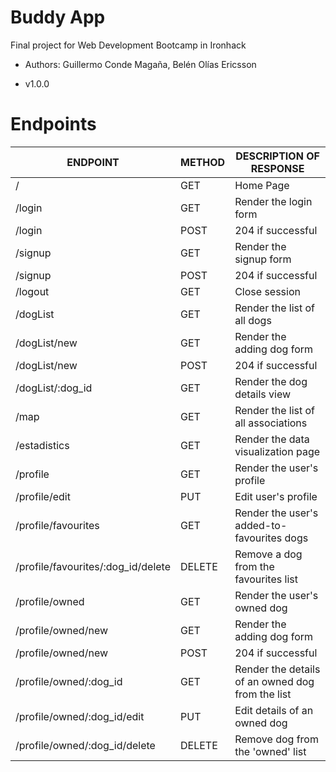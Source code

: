 # Buddy App

Final project for Web Development Bootcamp in Ironhack

- Authors: Guillermo Conde Magaña, Belén Olías Ericsson

- v1.0.0


# Endpoints



| ENDPOINT                            | METHOD |  DESCRIPTION OF RESPONSE                         |
|-------------------------------------|--------|--------------------------------------------------|
| /                                   | GET    | Home Page                                        |
| /login                              | GET    | Render the login form                            |
| /login                              | POST   | 204 if successful                                |
| /signup                             | GET    | Render the signup form                           |
| /signup                             | POST   | 204 if successful                                |
| /logout                             | GET    | Close session                                    |
| /dogList                            | GET    | Render the list of all dogs                      |
| /dogList/new                        | GET    | Render the adding dog form                       |
| /dogList/new                        | POST   | 204 if successful                                |
| /dogList/:dog\_id                   | GET    | Render the dog details view                      |
| /map                                | GET    | Render the list of all associations              |
| /estadistics                        | GET    | Render the data visualization page               |
| /profile                            | GET    | Render the user's profile                        |
| /profile/edit                       | PUT    | Edit user's profile                              |
| /profile/favourites                 | GET    | Render the user's added\-to\-favourites dogs     |
| /profile/favourites/:dog\_id/delete | DELETE | Remove a dog from the favourites list            |
| /profile/owned                      | GET    | Render the user's owned dog                      |
| /profile/owned/new                  | GET    | Render the adding dog form                       |
| /profile/owned/new                  | POST   | 204 if successful                                |
| /profile/owned/:dog\_id             | GET    | Render the details of an owned dog from the list |
| /profile/owned/:dog\_id/edit        | PUT    | Edit details of an owned dog                     |
| /profile/owned/:dog\_id/delete      | DELETE | Remove dog from the 'owned' list                 |
